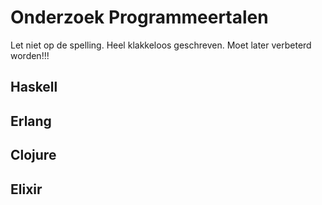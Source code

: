 # Onderzoek Programmeertalen

Let niet op de spelling. Heel klakkeloos geschreven.
Moet later verbeterd worden!!!


## Haskell

## Erlang

## Clojure

## Elixir

